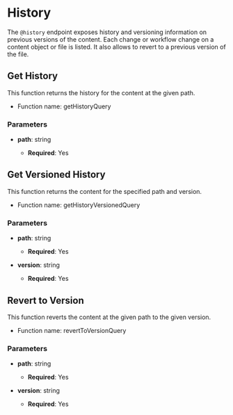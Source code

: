 # History

The `@history` endpoint exposes history and versioning information on previous versions of the content.
Each change or workflow change on a content object or file is listed.
It also allows to revert to a previous version of the file.

## Get History

This function returns the history for the content at the given path.

- Function name: getHistoryQuery

### Parameters

- **path**: string

  - **Required**: Yes

## Get Versioned History

This function returns the content for the specified path and version.

- Function name: getHistoryVersionedQuery

### Parameters

- **path**: string

  - **Required**: Yes

- **version**: string

  - **Required**: Yes

## Revert to Version

This function reverts the content at the given path to the given version.

- Function name: revertToVersionQuery

### Parameters

- **path**: string

  - **Required**: Yes

- **version**: string

  - **Required**: Yes
